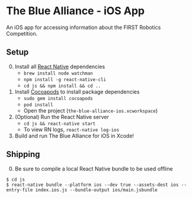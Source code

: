 The Blue Alliance - iOS App
=====================

An iOS app for accessing information about the FIRST Robotics Competition.

Setup
-----
0. Install all [React Native](https://facebook.github.io/react-native) dependencies
	* `brew install node watchman`
	* `npm install -g react-native-cli`
	* `cd js && npm install && cd ..`
1. Install [Cocoapods](http://guides.cocoapods.org/using/getting-started.html#getting-started) to install package dependencies
	* `sudo gem install cocoapods`
	* `pod install`
	* Open the project (`the-blue-alliance-ios.xcworkspace`)
2. (Optional) Run the React Native server
	* `cd js && react-native start`
	* To view RN logs, `react-native log-ios`
3. Build and run The Blue Alliance for iOS in Xcode!

Shipping
-----
0. Be sure to compile a local React Native bundle to be used offline

```
$ cd js
$ react-native bundle --platform ios --dev true --assets-dest ios --entry-file index.ios.js --bundle-output ios/main.jsbundle
```
